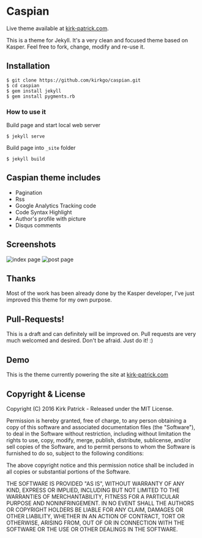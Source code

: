 # Caspian #

Live theme available at [kirk-patrick.com](http://kirk-patrick.com).

This is a theme for Jekyll. It's a very clean and focused theme based on Kasper. Feel free to fork, change, modify and re-use it.

## Installation ##

````
$ git clone https://github.com/kirkgo/caspian.git
$ cd caspian
$ gem install jekyll
$ gem install pygments.rb
````

### How to use it ###

Build page and start local web server

````
$ jekyll serve
````

Build page into `_site` folder

````
$ jekyll build
````

## Caspian theme includes ##

* Pagination
* Rss
* Google Analytics Tracking code
* Code Syntax Highlight
* Author's profile with picture
* Disqus comments

## Screenshots ##

![index page](https://raw.github.com/kirkgo/caspian/master/assets/images/caspian-theme-index.png)
![post page](https://raw.github.com/kirkgo/caspian/master/assets/images/caspian-theme-post.png)


## Thanks ##

Most of the work has been already done by the Kasper developer, I've just improved this theme for my own purpose. 

## Pull-Requests! ##

This is a draft and can definitely will be improved on. Pull requests are very much welcomed and desired. Don't be afraid. Just do it! :)

## Demo ##

This is the theme currently powering the site at [kirk-patrick.com](http://kirk-patrick.com)

## Copyright & License ##

Copyright (C) 2016 Kirk Patrick - Released under the MIT License.

Permission is hereby granted, free of charge, to any person obtaining a copy of this software and associated documentation files (the "Software"), to deal in the Software without restriction, including without limitation the rights to use, copy, modify, merge, publish, distribute, sublicense, and/or sell copies of the Software, and to permit persons to whom the Software is furnished to do so, subject to the following conditions:

The above copyright notice and this permission notice shall be included in all copies or substantial portions of the Software.

THE SOFTWARE IS PROVIDED "AS IS", WITHOUT WARRANTY OF ANY KIND, EXPRESS OR IMPLIED, INCLUDING BUT NOT LIMITED TO THE WARRANTIES OF MERCHANTABILITY, FITNESS FOR A PARTICULAR PURPOSE AND
NONINFRINGEMENT. IN NO EVENT SHALL THE AUTHORS OR COPYRIGHT HOLDERS BE LIABLE FOR ANY CLAIM, DAMAGES OR OTHER LIABILITY, WHETHER IN AN ACTION OF CONTRACT, TORT OR OTHERWISE, ARISING FROM, OUT OF OR IN CONNECTION WITH THE SOFTWARE OR THE USE OR OTHER DEALINGS IN THE SOFTWARE.
